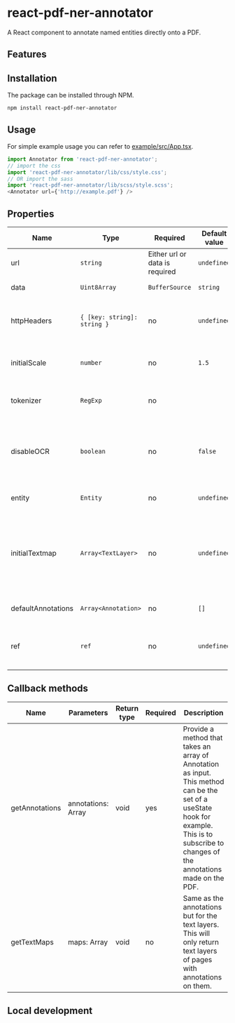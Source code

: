 # react-pdf-ner-annotator

A React component to annotate named entities directly onto a PDF.

## Features


## Installation
The package can be installed through NPM.

``npm install react-pdf-ner-annotator``

## Usage
For simple example usage you can refer to [example/src/App.tsx](https://github.com/MaartenBloemen/react-pdf-ner-annotator/blob/master/example/src/App.tsx).

```javascript
import Annotator from 'react-pdf-ner-annotator';
// import the css
import 'react-pdf-ner-annotator/lib/css/style.css';
// OR import the sass
import 'react-pdf-ner-annotator/lib/scss/style.scss';
<Annotator url={'http://example.pdf'} />
```

## Properties
| Name               | Type                                     | Required                       | Default value                                             | Description                                                                                                                                                                                                                                  |
|--------------------|------------------------------------------|--------------------------------|-----------------------------------------------------------|----------------------------------------------------------------------------------------------------------------------------------------------------------------------------------------------------------------------------------------------|
| url                | `string`                                 | Either url or data is required | `undefined`                                               | The URL of the PDF.                                                                                                                                                                                                                          |
| data               | `Uint8Array` | `BufferSource` | `string` | Either data or url is required | `undefined`                                               | The PDF as binary or base64 encoded string.                                                                                                                                                                                                  |
| httpHeaders        | `{ [key: string]: string }`              | no                             | `undefined`                                               | Extra fields for in the HTTP header when for example authentication is needed.                                                                                                                                                               |
| initialScale       | `number`                                 | no                             | `1.5`                                                     | The initial scale to display the PDF as\. Must be between 1 and 2.                                                                                                                                                                           |
| tokenizer          | `RegExp`                                 | no                             |                                                           | A Regular expression for the tokenization of the paragraphs.                                                                                                                                                                                 |
| disableOCR         | `boolean`                                | no                             | `false`                                                   | You can set this value to true if your PDF doesn't have a text layer and you don't want the frontend to run OCR.                                                                                                                             |
| entity             | `Entity`                                 | no                             | `undefined`                                               | The active [Entity](https://github.com/MaartenBloemen/react-pdf-ner-annotator/blob/master/src/interfaces/entity.ts#L3) to annotate on the PDF.                                                                                               |
| initialTextmap     | `Array<TextLayer>`                       | no                             | `undefined`                                               | A array of [TextLayer](https://github.com/MaartenBloemen/react-pdf-ner-annotator/blob/master/src/interfaces/textLayer.ts#L17) if you want to provide your own TextLayer for the PDF instead of letting the frontend generate one.            |
| defaultAnnotations | `Array<Annotation>`                      | no                             | `[]`                                                      | An array of [Annotation](https://github.com/MaartenBloemen/react-pdf-ner-annotator/blob/master/src/interfaces/annotation.ts#L3) to show on the PDF.                                                                                          |
| ref                | `ref`                                    | no                             | `undefined`                                               | A ref to pass to the Annotator, this ref can be used to call removeAnnotation.                                                                                                                                                               |

## Callback methods
| Name           | Parameters                     | Return type | Required | Description                                                                                                                                                                                    |
|----------------|--------------------------------|-------------|----------|------------------------------------------------------------------------------------------------------------------------------------------------------------------------------------------------|
| getAnnotations | annotations: Array<Annotation> | void        | yes      | Provide a method that takes an array of Annotation as input. This method can be the set of a useState hook for example. This is to subscribe to changes of the annotations made on the PDF.    |
| getTextMaps    | maps: Array<TextLayer>         | void        | no       | Same as the annotations but for the text layers. This will only return text layers of pages with annotations on them.                                                                          |

## Local development
